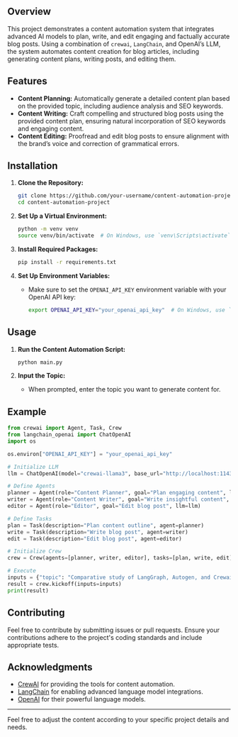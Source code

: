 ## Overview

This project demonstrates a content automation system that integrates advanced AI models to plan, write, and edit engaging and factually accurate blog posts. Using a combination of `crewai`, `LangChain`, and OpenAI’s LLM, the system automates content creation for blog articles, including generating content plans, writing posts, and editing them.

## Features

- **Content Planning:** Automatically generate a detailed content plan based on the provided topic, including audience analysis and SEO keywords.
- **Content Writing:** Craft compelling and structured blog posts using the provided content plan, ensuring natural incorporation of SEO keywords and engaging content.
- **Content Editing:** Proofread and edit blog posts to ensure alignment with the brand’s voice and correction of grammatical errors.

## Installation

1. **Clone the Repository:**
   ```bash
   git clone https://github.com/your-username/content-automation-project.git
   cd content-automation-project
   ```

2. **Set Up a Virtual Environment:**
   ```bash
   python -m venv venv
   source venv/bin/activate  # On Windows, use `venv\Scripts\activate`
   ```

3. **Install Required Packages:**
   ```bash
   pip install -r requirements.txt
   ```

4. **Set Up Environment Variables:**
   - Make sure to set the `OPENAI_API_KEY` environment variable with your OpenAI API key:
     ```bash
     export OPENAI_API_KEY="your_openai_api_key"  # On Windows, use `set` instead of `export`
     ```

## Usage

1. **Run the Content Automation Script:**
   ```bash
   python main.py
   ```

2. **Input the Topic:**
   - When prompted, enter the topic you want to generate content for.

## Example

```python
from crewai import Agent, Task, Crew
from langchain_openai import ChatOpenAI
import os

os.environ["OPENAI_API_KEY"] = "your_openai_api_key"

# Initialize LLM
llm = ChatOpenAI(model="crewai-llama3", base_url="http://localhost:11434/v1")

# Define Agents
planner = Agent(role="Content Planner", goal="Plan engaging content", llm=llm)
writer = Agent(role="Content Writer", goal="Write insightful content", llm=llm)
editor = Agent(role="Editor", goal="Edit blog post", llm=llm)

# Define Tasks
plan = Task(description="Plan content outline", agent=planner)
write = Task(description="Write blog post", agent=writer)
edit = Task(description="Edit blog post", agent=editor)

# Initialize Crew
crew = Crew(agents=[planner, writer, editor], tasks=[plan, write, edit])

# Execute
inputs = {"topic": "Comparative study of LangGraph, Autogen, and Crewai for building multi-agent systems."}
result = crew.kickoff(inputs=inputs)
print(result)
```

## Contributing

Feel free to contribute by submitting issues or pull requests. Ensure your contributions adhere to the project's coding standards and include appropriate tests.

## Acknowledgments

- [CrewAI](https://crewai.com) for providing the tools for content automation.
- [LangChain](https://langchain.com) for enabling advanced language model integrations.
- [OpenAI](https://openai.com) for their powerful language models.

---

Feel free to adjust the content according to your specific project details and needs.
